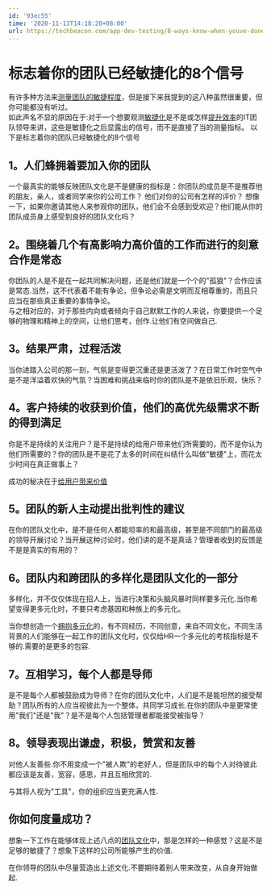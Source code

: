 ```yaml
---
id: '93ec55'
time: '2020-11-13T14:18:20+08:00'
url: https://techbeacon.com/app-dev-testing/8-ways-know-when-youve-done-agile-well
---
```

# 标志着你的团队已经敏捷化的8个信号
有许多种方法来[测量团队的敏捷程度](https://techbeacon.com/app-dev-testing/how-create-lead-high-performing-agile-teams-8-secrets)，但是接下来我提到的这八种虽然很重要，但你可能都没有听过。   
如此声名不显的原因在于:对于一个想要观测[敏捷化](https://techbeacon.com/app-dev-testing/3-impediments-agile-adoption)是不是或怎样[提升效率](https://content.microfocus.com/digital-transformation-tb/digital-transformation-pandemic/?lx=EGspVB&utm_source=techbeacon&utm_medium=referral&utm_campaign=00172256&_ga=2.195020397.1704489287.1605247387-641684170.1605247379)的IT团队领导来讲，这些是敏捷化之后显露出的信号，而不是直接了当的测量指标。 
以下是标志着你的团队已经敏捷化的8个信号
## 1。人们蜂拥着要加入你的团队
一个最真实的能够反映团队文化是不是健康的指标是：你团队的成员是不是推荐他的朋友，亲人，或者同学来你的公司工作？ 他们对你的公司有怎样的评价？
想像一下，如果你邀请其他人来参观你的团队，他们会不会感到受欢迎？他们能从你的团队成员身上感受到良好的团队文化吗？
## 2。围绕着几个有高影响力高价值的工作而进行的刻意合作是常态
你团队的人是不是在一起共同解决问题，还是他们就是一个个的"孤狼"？合作应该是常态.当然，这不代表着不能有争论，但争论必需是文明而互相尊重的，而且只应当在那些真正重要的事情争论。  
与之相对应的，对于那些内向或者倾向于自己默默工作的人来说，你要提供一个足够的物理和精神上的空间，让他们思考，创作.让他们有空间做自己.
## 3。结果严肃，过程活泼
当你进踏入公司的那一刻，气氛是变得更沉重还是更活泼了？在日常工作时空气中是不是洋溢着欢快的气氛？当困难和挑战来临时你的团队是不是依旧乐观，快乐？

## 4。客户持续的收获到价值，他们的高优先级需求不断的得到满足 
你是不是持续的关注用户？是不是持续的给用户带来他们所需要的，而不是你认为他们所需要的？你的团队是不是花了太多的时间在纠结什么叫做"敏捷"上，而花太少时间在真正做事上？

成功的秘决在于[给用户带来价值](https://techbeacon.com/enterprise-it/6-key-value-streams-drive-digital-transformation)
## 5。团队的新人主动提出批判性的建议
在你的团队文化中，是不是任何人都能坦率的和最高级，甚至是不同部门的最高级的领导开展讨论？当开展这种讨论时，他们讲的是不是真话？管理者收到的反馈是不是是真实的有用的？
## 6。团队内和跨团队的多样化是团队文化的一部分
多样化，并不仅仅体现在招人上，当进行决策和头脑风暴时同样要多元化.当你希望变得更多元化时，不要只考虑基因和种族上的多元化。

当你想创造一个[拥抱多元化](https://techbeacon.com/enterprise-it/6-key-value-streams-drive-digital-transformation)的，有不同经历，不同创意，来自不同文化，不同生活背景的人们能够在一起工作的团队文化时，仅仅给HR一个多元化的考核指标是不够的.需要的是更多的包容.
## 7。互相学习，每个人都是导师 
是不是每个人都被鼓励成为导师？在你的团队文化中，人们是不是能坦然的接受帮助？团队所有的人应当视彼此为一个整体，共同学习成长.在你的团队中是更常使用"我们"还是"我"？是不是每个人包括管理者都能接受被指导？
## 8。领导表现出谦虚，积极，赞赏和友善
对他人友善些.你不用变成一个"被人欺"的老好人，但是团队中的每个人对待彼此都应该是友善，宽容，感恩，并且互相欣赏的.

与其将人视为"工具"，你的组织应当更充满人性.
## 你如何度量成功？
想象一下工作在能够体现上述八点的[团队文化](https://techbeacon.com/devops/3-reasons-devops-initiatives-fail)中，那是怎样的一种感觉？这是不是足够的敏捷了？想象下这样的公司所能够产生的价值.

在你领导的团队中尽量营造出上述文化.不要期待着别人带来改变，从自身开始做起.